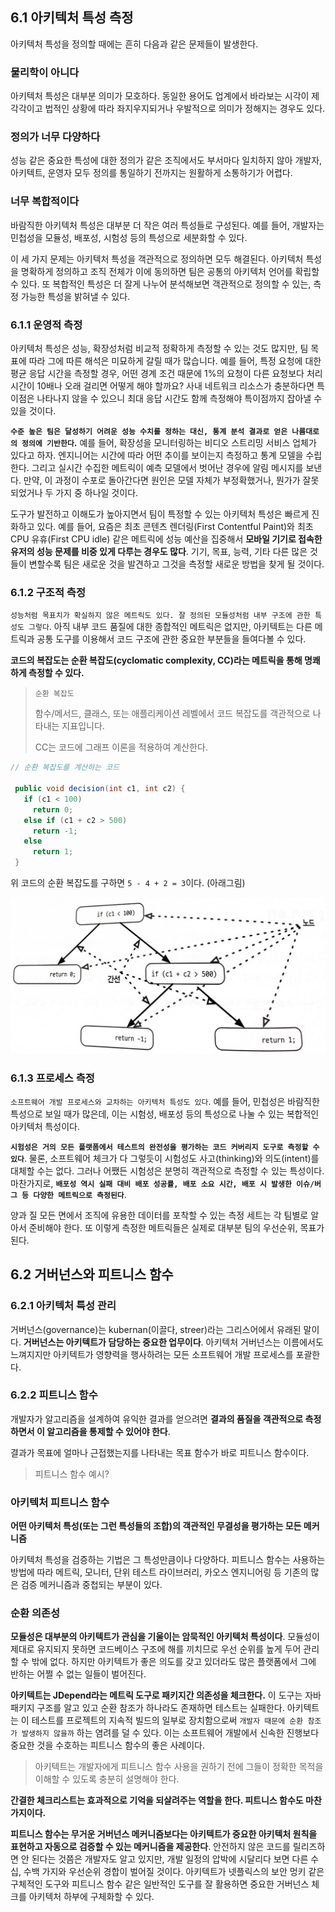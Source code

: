 ## **6.1 아키텍처 특성 측정**

아키텍처 특성을 정의할 때에는 흔히 다음과 같은 문제들이 발생한다.

### **물리학이 아니다**

아키텍처 특성은 대부분 의미가 모호하다. 동일한 용어도 업계에서 바라보는 시각이 제각각이고 법적인 상황에 따라 좌지우지되거나 우발적으로 의미가 정해지는 경우도 있다.

### **정의가 너무 다양하다**

성능 같은 중요한 특성에 대한 정의가 같은 조직에서도 부서마다 일치하지 않아 개발자, 아키텍트, 운영자 모두 정의를 통일하기 전까지는 원활하게 소통하기가 어렵다.

### **너무 복합적이다**

바람직한 아키텍처 특성은 대부분 더 작은 여러 특성들로 구성된다. 예를 들어, 개발자는 민첩성을 모듈성, 배포성, 시험성 등의 특성으로 세분화할 수 있다.

이 세 가지 문제는 아키텍처 특성을 객관적으로 정의하면 모두 해결된다. 아키텍처 특성을 명확하게 정의하고 조직 전체가 이에 동의하면 팀은 공통의 아키텍처 언어를 확립할 수 있다. 또 복합적인 특성은 더 잘게 나누어 분석해보면 객관적으로 정의할 수 있는, 측정 가능한 특성을 밝혀낼 수 있다.

### **6.1.1 운영적 측정**

아키텍처 특성은 성능, 확장성처럼 비교적 정확하게 측정할 수 있는 것도 많지만, 팀 목표에 따라 그에 따른 해석은 미묘하게 갈릴 때가 많습니다. 예를 들어, 특정 요청에 대한 평균 응답 시간을 측정할 경우, 어떤 경계 조건 때문에 1%의 요청이 다른 요청보다 처리 시간이 10배나 오래 걸리면 어떻게 해야 할까요? 사내 네트워크 리소스가 충분하다면 특이점은 나타나지 않을 수 있으니 최대 응답 시간도 함께 측정해야 특이점까지 잡아낼 수 있을 것이다.

**`수준 높은 팀은 달성하기 어려운 성능 수치를 정하는 대신, 통계 분석 결과로 얻은 나름대로의 정의에 기반한다`.** 예를 들어, 확장성을 모니터링하는 비디오 스트리밍 서비스 업체가 있다고 하자. 엔지니어는 시간에 따라 어떤 추이를 보이는지 측정하고 통계 모델을 수립한다. 그리고 실시간 수집한 메트릭이 예측 모델에서 벗어난 경우에 알림 메시지를 보낸다. 만약, 이 과정이 수포로 돌아간다면 원인은 모델 자체가 부정확했거나, 뭔가가 잘못되었거나 두 가지 중 하나일 것이다.

도구가 발전하고 이해도가 높아지면서 팀이 특정할 수 있는 아키텍처 특성은 빠르게 진화하고 있다. 예를 들어, 요즘은 최초 콘텐츠 렌더링(First Contentful Paint)와 최초 CPU 유휴(First CPU idle) 같은 메트릭에 성능 예산을 집중해서 **모바일 기기로 접속한 유저의 성능 문제를 비중 있게 다루는 경우도 많다**. 기기, 목표, 능력, 기타 다른 많은 것들이 변할수록 팀은 새로운 것을 발견하고 그것을 측정할 새로운 방법을 찾게 될 것이다.

### **6.1.2 구조적 측정**

`성능처럼 목표치가 확실하지 않은 메트릭도 있다. 잘 정의된 모듈성처럼 내부 구조에 관한 특성도 그렇다`. 아직 내부 코드 품질에 대한 종합적인 메트릭은 없지만, 아키텍트는 다른 메트릭과 공통 도구를 이용해서 코드 구조에 관한 중요한 부분들을 들여다볼 수 있다.

**코드의 복잡도는 순환 복잡도(cyclomatic complexity, CC)라는 메트릭을 통해 명쾌하게 측정할 수 있다.** 

> `순환 복잡도`
> 
> 
> 함수/메서드, 클래스, 또는 애플리케이션 레벨에서 코드 복잡도를 객관적으로 나타내는 지표입니다. 
> 
> CC는 코드에 그래프 이론을 적용하여 계산한다. 
> 

```java
// 순환 복잡도를 계산하는 코드
 
 public void decision(int c1, int c2) {
   if (c1 < 100)
     return 0;
   else if (c1 + c2 > 500)
     return -1;
   else
     return 1;
 }
```

위 코드의 순환 복잡도를 구하면 `5 - 4 + 2 = 3`이다. (아래그림)

![순환_복잡도](image.jpeg)

### **6.1.3 프로세스 측정**

`소프트웨어 개발 프로세스와 교차하는 아키텍처 특성도 있다`. 예를 들어, 민첩성은 바람직한 특성으로 보일 때가 많은데, 이는 시험성, 배포성 등의 특성으로 나눌 수 있는 복합적인 아키텍처 특성이다. 

**`시험성은 거의 모든 플랫폼에서 테스트의 완전성을 평가하는 코드 커버리지 도구로 측정할 수 있다`**. 물론, 소프트웨어 체크가 다 그렇듯이 시험성도 사고(thinking)와 의도(intent)를 대체할 수는 없다. 그러나 어쨌든 시험성은 분명히 객관적으로 측정할 수 있는 특성이다. 마찬가지로, **`배포성 역시 실패 대비 배포 성공률, 배포 소요 시간, 배포 시 발생한 이슈/버그 등 다양한 메트릭으로 측정된다`**. 

양과 질 모든 면에서 조직에 유용한 데이터를 포착할 수 있는 측정 세트는 각 팀별로 알아서 준비해야 한다. 또 이렇게 측정한 메트릭들은 실제로 대부분 팀의 우선순위, 목표가 된다. 

## **6.2 거버넌스와 피트니스 함수**

### **6.2.1 아키텍처 특성 관리**

거버넌스(governance)는 kubernan(이끌다, streer)라는 그리스어에서 유래된 말이다. **거버넌스는 아키텍트가 담당하는 중요한 업무이다**. 아키텍처 거버넌스는 이름에서도 느껴지지만 아키텍트가 영향력을 행사하려는 모든 소프트웨어 개발 프로세스를 포괄한다.

### **6.2.2 피트니스 함수**

개발자가 알고리즘을 설계하여 유익한 결과를 얻으려면 **결과의 품질을 객관적으로 측정하면서 이 알고리즘을 통제할 수 있어야 한다**.

결과가 목표에 얼마나 근접했는지를 나타내는 목표 함수가 바로 피트니스 함수이다.

> 피트니스 함수 예시?
> 

### **아키텍처 피트니스 함수**

**어떤 아키텍처 특성(또는 그런 특성들의 조합)의 객관적인 무결성을 평가하는 모든 메커니즘**

아키텍처 특성을 검증하는 기법은 그 특성만큼이나 다양하다. 피트니스 함수는 사용하는 방법에 따라 메트릭, 모니터, 단위 테스트 라이브러리, 카오스 엔지니어링 등 기존의 많은 검증 메커니즘과 중첩되는 부분이 있다.

### **순환 의존성**

**모듈성은 대부분의 아키텍트가 관심을 기울이는 암묵적인 아키텍처 특성이다**. 모듈성이 제대로 유지되지 못하면 코드베이스 구조에 해를 끼치므로 우선 순위를 높게 두어 관리할 수 밖에 없다. 하지만 아키텍트가 좋은 의도를 갖고 있더라도 많은 플랫폼에서 그에 반하는 어쩔 수 없는 일들이 벌어진다.

**아키텍트는 JDepend라는 메트릭 도구로 패키지간 의존성을 체크한다.** 이 도구는 자바 패키지 구조를 알고 있고 순환 참조가 하나라도 존재하면 테스트는 실패한다. 아키텍트는 이 테스트를 프로젝트의 지속적 빌드의 일부로 장치함으로써 `개발자 때문에 순환 참조가 발생하지 않을까` 하는 염려를 덜 수 있다. 이는 소프트웨어 개발에서 신속한 진행보다 중요한 것을 수호하는 피트니스 함수의 좋은 사례이다.

> 아키텍트는 개발자에게 피트니스 함수 사용을 권하기 전에 그들이 정확한 목적을 이해할 수 있도록 충분히 설명해야 한다.
> 

**간결한 체크리스트는 효과적으로 기억을 되살려주는 역할을 한다. 피트니스 함수도 마찬가지이다.**

**피트니스 함수는 무거운 거버넌스 메커니즘보다는 아키텍트가 중요한 아키텍처 원칙을 표현하고 자동으로 검증할 수 있는 메커니즘을 제공한다**. 안전하지 않은 코드를 릴리즈하면 안 된다는 것쯤은 개발자도 알고 있지만, 개발 일정의 압박에 시달리다 보면 다른 수십, 수백 가지와 우선순위 경합이 벌어질 것이다. 아키텍트가 넷플릭스의 보안 멍키 같은 구체적인 도구와 피트니스 함수 같은 일반적인 도구를 잘 활용하면 중요한 거버넌스 체크를 아키텍처 하부에 구체화할 수 있다.